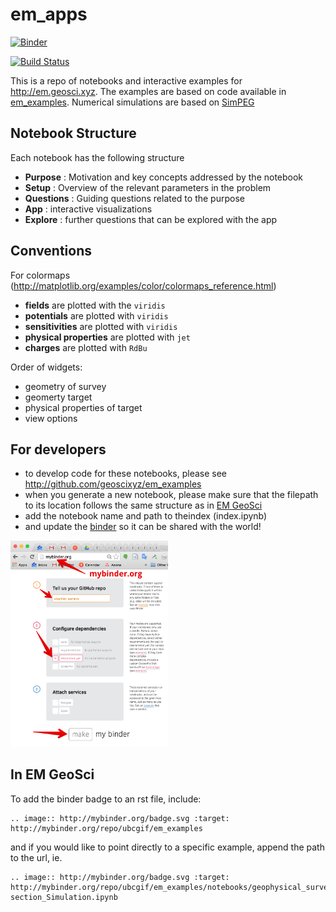 # em_apps

[![Binder](http://mybinder.org/badge.svg)](http://mybinder.org/repo/ubcgif/em_examples)

[![Build Status](https://travis-ci.org/ubcgif/em_examples.svg?branch=master)](https://travis-ci.org/geoscixyz/em_apps)

This is a repo of notebooks and interactive examples for http://em.geosci.xyz. The examples are based on code available in
[em_examples](http://github.com/geoscixyz/em_examples). Numerical simulations are based on [SimPEG](http://simpeg.xyz)

## Notebook Structure

Each notebook has the following structure

- **Purpose** : Motivation and key concepts addressed by the notebook
- **Setup** : Overview of the relevant parameters in the problem
- **Questions** : Guiding questions related to the purpose
- **App** : interactive visualizations
- **Explore** : further questions that can be explored with the app

## Conventions

For colormaps (http://matplotlib.org/examples/color/colormaps_reference.html)
- **fields** are plotted with the `viridis`
- **potentials** are plotted with `viridis`
- **sensitivities** are plotted with `viridis`
- **physical properties** are plotted with `jet`
- **charges** are plotted with `RdBu`

Order of widgets:
- geometry of survey
- geomerty target
- physical properties of target
- view options

## For developers
- to develop code for these notebooks, please see http://github.com/geoscixyz/em_examples
- when you generate a new notebook, please make sure that the filepath to its location follows the same structure as in [EM GeoSci](http://em.geosci.xyz)
- add the notebook name and path to theindex (index.ipynb)
- and update the [binder](http://mybinder.org) so it can be shared with the world!

<img src="./images/binders.png" width="50%">


## In EM GeoSci

To add the binder badge to an rst file, include:

```
.. image:: http://mybinder.org/badge.svg :target: http://mybinder.org/repo/ubcgif/em_examples
```

and if you would like to point directly to a specific example, append the path to the url, ie.

```
.. image:: http://mybinder.org/badge.svg :target: http://mybinder.org/repo/ubcgif/em_examples/notebooks/geophysical_surveys/DCR_Pseudo-section_Simulation.ipynb
```
